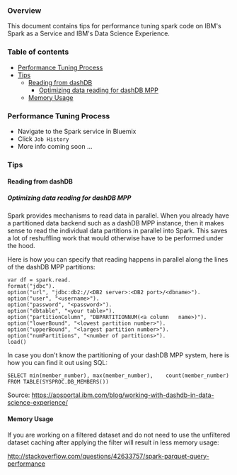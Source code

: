 ### Overview

This document contains tips for performance tuning spark code on IBM's Spark as a Service and IBM's Data Science Experience.

### Table of contents

- [Performance Tuning Process](#Performance-Tuning-Process)
- [Tips](#Tips)
  - [Reading from dashDB](#Reading-from-dashDB)
    - [Optimizing data reading for dashDB MPP](#Optimizing-data-reading-for-dashDB-MPP)
  - [Memory Usage](#Memory-Usage)


### Performance Tuning Process

 - Navigate to the Spark service in Bluemix
 - Click `Job History`
 - More info coming soon ...


### Tips

#### Reading from dashDB

##### Optimizing data reading for dashDB MPP

Spark provides mechanisms to read data in parallel. When you already have a partitioned data backend such as a dashDB MPP instance, then it makes sense to read the individual data partitions in parallel into Spark. This saves a lot of reshuffling work that would otherwise have to be performed under the hood.

Here is how you can specify that reading happens in parallel along the lines of the dashDB MPP partitions:

```
var df = spark.read.
format("jdbc").
option("url", "jdbc:db2://<DB2 server>:<DB2 port>/<dbname>").
option("user", "<username>").
option("password", "<password>").
option("dbtable", "<your table>").
option("partitionColumn", "DBPARTITIONNUM(<a column   name>)").
option("lowerBound", "<lowest partition number>").
option("upperBound", "<largest partition number>").
option("numPartitions", "<number of partitions>").
load()
```

In case you don't know the partitioning of your dashDB MPP system, here is how you can find it out using SQL:

```
SELECT min(member_number), max(member_number),    count(member_number) 
FROM TABLE(SYSPROC.DB_MEMBERS())
```

Source: https://apsportal.ibm.com/blog/working-with-dashdb-in-data-science-experience/

#### Memory Usage

If you are working on a filtered dataset and do not need to use the unfiltered dataset caching after applying the filter will result in less memory usage:

http://stackoverflow.com/questions/42633757/spark-parquet-query-performance

